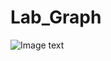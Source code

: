 # Lab_Graph
![Image text]([https://github.com/carrillo21108/OGL1-GPC/blob/main/screenshot.png](https://github.com/Wachuuu15/Lab_Graph/blob/OGL1-3D-Models-%26-Transforms/Captura%20de%20pantalla%20(2463).png)https://github.com/Wachuuu15/Lab_Graph/blob/OGL1-3D-Models-%26-Transforms/Captura%20de%20pantalla%20(2463).png)
